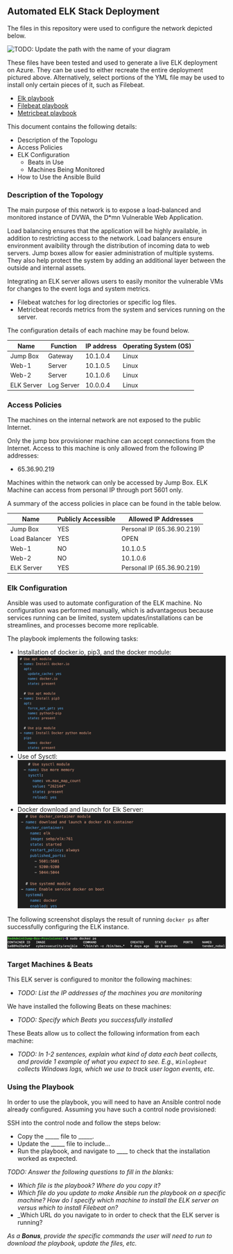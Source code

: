 ## Automated ELK Stack Deployment

The files in this repository were used to configure the network depicted below.

![TODO: Update the path with the name of your diagram](Images/diagram_filename.png)

These files have been tested and used to generate a live ELK deployment on Azure. They can be used to either recreate the entire deployment pictured above. Alternatively, select portions of the YML file may be used to install only certain pieces of it, such as Filebeat.

 - [Elk playbook](./Playbooks/elkplaybook.yml)
 - [Filebeat playbook](./Playbooks/filebeat-playbook.yml)
 - [Metricbeat playbook](./Playbooks/metricbeat-playbook.yml)

This document contains the following details:
- Description of the Topologu
- Access Policies
- ELK Configuration
  - Beats in Use
  - Machines Being Monitored
- How to Use the Ansible Build


### Description of the Topology

The main purpose of this network is to expose a load-balanced and monitored instance of DVWA, the D*mn Vulnerable Web Application.

Load balancing ensures that the application will be highly available, in addition to restricting access to the network. Load balancers ensure environment avaibility through the distribution of incoming data to web servers. Jump boxes allow for easier administration of multiple systems. They also help protect the system by adding an additional layer between the outside and internal assets.

Integrating an ELK server allows users to easily monitor the vulnerable VMs for changes to the event logs and system metrics.
- Filebeat watches for log directories or specific log files.
- Metricbeat records metrics from the system and services running on the server.

The configuration details of each machine may be found below.

| Name       | Function   | IP address | Operating System (OS) |
|------------|------------|------------|-----------------------|
| Jump Box   | Gateway    | 10.1.0.4   | Linux                 |
| Web-1      | Server     | 10.1.0.5   | Linux                 |
| Web-2      | Server     | 10.1.0.6   | Linux                 |
| ELK Server | Log Server | 10.0.0.4   | Linux                 |

### Access Policies

The machines on the internal network are not exposed to the public Internet. 

Only the jump box provisioner machine can accept connections from the Internet. Access to this machine is only allowed from the following IP addresses:
- 65.36.90.219

Machines within the network can only be accessed by Jump Box.
ELK Machine can access from personal IP through port 5601 only.

A summary of the access policies in place can be found in the table below.

| Name          | Publicly Accessible | Allowed IP Addresses       |
|---------------|---------------------|----------------------------|
| Jump Box      | YES                 | Personal IP (65.36.90.219) |
| Load Balancer | YES                 | OPEN                       |
| Web-1         | NO                  | 10.1.0.5                   |
| Web-2         | NO                  | 10.1.0.6                   |
| ELK Server    | YES                 | Personal IP (65.36.90.219) |

### Elk Configuration

Ansible was used to automate configuration of the ELK machine. No configuration was performed manually, which is advantageous because services running can be limited, system updates/installations can be streamlines, and processes become more replicable.

The playbook implements the following tasks:
- Installation of docker.io, pip3, and the docker module: 
![Docker Output](Images/Docker.io.png)
- Use of Sysctl: 
![Sysctl](Images/Systemctl.png)
- Docker download and launch for Elk Server:
![Elk Server](Images/Launch-Docker.png)

The following screenshot displays the result of running `docker ps` after successfully configuring the ELK instance.

![TODO: Update the path with the name of your screenshot of docker ps output](Images/Docker-PS.png)

### Target Machines & Beats
This ELK server is configured to monitor the following machines:
- _TODO: List the IP addresses of the machines you are monitoring_

We have installed the following Beats on these machines:
- _TODO: Specify which Beats you successfully installed_

These Beats allow us to collect the following information from each machine:
- _TODO: In 1-2 sentences, explain what kind of data each beat collects, and provide 1 example of what you expect to see. E.g., `Winlogbeat` collects Windows logs, which we use to track user logon events, etc._

### Using the Playbook
In order to use the playbook, you will need to have an Ansible control node already configured. Assuming you have such a control node provisioned: 

SSH into the control node and follow the steps below:
- Copy the _____ file to _____.
- Update the _____ file to include...
- Run the playbook, and navigate to ____ to check that the installation worked as expected.

_TODO: Answer the following questions to fill in the blanks:_
- _Which file is the playbook? Where do you copy it?_
- _Which file do you update to make Ansible run the playbook on a specific machine? How do I specify which machine to install the ELK server on versus which to install Filebeat on?_
- _Which URL do you navigate to in order to check that the ELK server is running?

_As a **Bonus**, provide the specific commands the user will need to run to download the playbook, update the files, etc._
